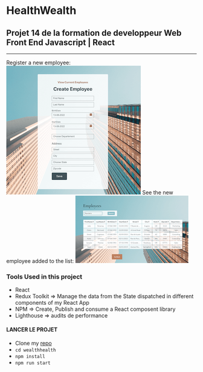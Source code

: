 # HealthWealth

## Projet 14 de la formation de developpeur Web Front End Javascript | React

---

Register a new employee:
![form](./src/assets/form.png)
See the new employee added to the list:
![list](./src/assets/employeeList.png)

### Tools Used in this project

- React
- Redux Toolkit => Manage the data from the State dispatched in different components of my React App
- NPM => Create, Publish and consume a React composent library
- Lighthouse => audits de performance

#### LANCER LE PROJET

- Clone my [repo](https://github.com/MarieRodiet/wealthhealth.git)
- `cd wealthhealth`
- `npm install`
- `npm run start`

